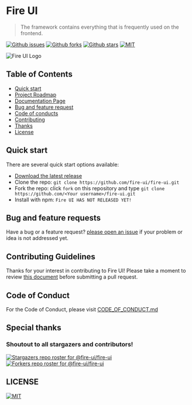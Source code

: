 # Fire UI
> The framework contains everything that is frequently used on the frontend.

[![Github issues](https://img.shields.io/github/issues/fire-ui/fire-ui)](https://github/fire-ui/fire-ui) [![Github forks](https://img.shields.io/github/forks/fire-ui/fire-ui)](https://github/fire-ui/fire-ui) [![Github stars](https://img.shields.io/github/stars/fire-ui/fire-ui)](https://github/fire-ui/fire-ui) [![MIT](https://img.shields.io/github/license/fire-ui/fire-ui)](https://github.com/fire-ui/fire-ui/blob/master/LICENSE)


![Fire UI Logo](https://avatars0.githubusercontent.com/u/76034545)

## Table of Contents
- [Quick start](#quick-start)
- [Project Roadmap](https://github.com/fire-ui/fire-ui/projects/1)
- [Documentation Page](https://kimlim.net/fire-ui/)
- [Bug and feature request](#bug-and-feature-requests)
- [Code of conducts](#code-of-conduct)
- [Contributing](#contributing-guidelines)
- [Thanks](#special-thanks)
- [License](https://github.com/fire-ui/fire-ui/blob/master/LICENSE)

## Quick start
There are several quick start options available:
- [Download the latest release](https://github.com/fire-ui/fire-ui/releases)
- Clone the repo: `git clone https://github.com/fire-ui/fire-ui.git`
- Fork the repo: click `fork` on this repository and type `git clone https://github.com/<Your username>/fire-ui.git`
- Install with npm: `Fire UI HAS NOT RELEASED YET!`

## Bug and feature requests
Have a bug or a feature request? [please open an issue](https://github.com/fire-ui/fire-ui/issues) if your problem or idea is not addressed yet. 

## Contributing Guidelines
Thanks for your interest in contributing to Fire UI! Please take a moment to review [this document](https://github.com/fire-ui/fire-ui/blob/master/CONTRIBUTING.md) before submitting a pull request.

## Code of Conduct
For the Code of Conduct, please visit [CODE_OF_CONDUCT.md](https://github.com/fire-ui/fire-ui/blob/master/CODE_OF_CONDUCT.md)

## Special thanks
### Shoutout to all stargazers and contributors!
[![Stargazers repo roster for @fire-ui/fire-ui](https://reporoster.com/stars/fire-ui/fire-ui)](https://github.com/fire-ui/fire-ui/stargazers)
[![Forkers repo roster for @fire-ui/fire-ui](https://reporoster.com/forks/fire-ui/fire-ui)](https://github.com/fire-ui/fire-ui/network/members)

## LICENSE
[![MIT](https://img.shields.io/github/license/fire-ui/fire-ui)](https://github.com/fire-ui/fire-ui/blob/master/LICENSE)
